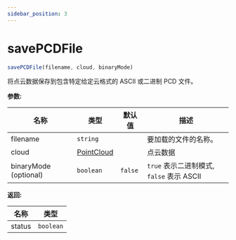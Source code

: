 ```yaml
---
sidebar_position: 3
---
```


# savePCDFile  

```ts
savePCDFile(filename, cloud, binaryMode)
```

将点云数据保存到包含特定给定云格式的 ASCII 或二进制 PCD 文件。

**参数:**

| 名称                  | 类型                                                | 默认值  | 描述                                      |
| --------------------- | --------------------------------------------------- | ------- | ----------------------------------------- |
| filename              | `string`                                            |         | 要加载的文件的名称。                      |
| cloud                 | [PointCloud](/docs/api/basic-structures#pointcloud) |         | 点云数据                                  |
| binaryMode (optional) | `boolean`                                           | `false` | `true` 表示二进制模式, `false` 表示 ASCII |


**返回:**

| 名称   | 类型      |
| ------ | --------- |
| status | `boolean` |